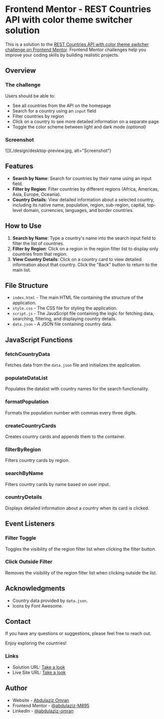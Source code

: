 # Frontend Mentor - REST Countries API with color theme switcher solution

This is a solution to the [REST Countries API with color theme switcher challenge on Frontend Mentor](https://www.frontendmentor.io/challenges/rest-countries-api-with-color-theme-switcher-5cacc469fec04111f7b848ca). Frontend Mentor challenges help you improve your coding skills by building realistic projects.

## Overview

### The challenge

Users should be able to:

- See all countries from the API on the homepage
- Search for a country using an `input` field
- Filter countries by region
- Click on a country to see more detailed information on a separate page
- Toggle the color scheme between light and dark mode _(optional)_

### Screenshot

![](./design/desktop-preview.jpg, alt="Screenshot")

## Features

- **Search by Name**: Search for countries by their name using an input field.
- **Filter by Region**: Filter countries by different regions (Africa, Americas, Asia, Europe, Oceania).
- **Country Details**: View detailed information about a selected country, including its native name, population, region, sub-region, capital, top-level domain, currencies, languages, and border countries.

## How to Use

1. **Search by Name**: Type a country's name into the search input field to filter the list of countries.
2. **Filter by Region**: Click on a region in the region filter list to display only countries from that region.
3. **View Country Details**: Click on a country card to view detailed information about that country. Click the "Back" button to return to the main list.

## File Structure

- `index.html` - The main HTML file containing the structure of the application.
- `style.css` - The CSS file for styling the application.
- `script.js` - The JavaScript file containing the logic for fetching data, searching, filtering, and displaying country details.
- `data.json` - A JSON file containing country data.

## JavaScript Functions

### fetchCountryData

Fetches data from the `data.json` file and initializes the application.

### populateDataList

Populates the datalist with country names for the search functionality.

### formatPopulation

Formats the population number with commas every three digits.

### createCountryCards

Creates country cards and appends them to the container.

### filterByRegion

Filters country cards by region.

### searchByName

Filters country cards by name based on user input.

### countryDetails

Displays detailed information about a country when its card is clicked.

## Event Listeners

### Filter Toggle

Toggles the visibility of the region filter list when clicking the filter button.

### Click Outside Filter

Removes the visibility of the region filter list when clicking outside the list.

## Acknowledgments

- Country data provided by `data.json`.
- Icons by Font Awesome.

## Contact

If you have any questions or suggestions, please feel free to reach out.

Enjoy exploring the countries!

### Links

- Solution URL: [Take a look](https://www.frontendmentor.io/solutions/rest-countries-api-with-color-theme-switcher-yvqwD3nfKh)
- Live Site URL: [Take a look](https://abdulaziz-m895.github.io/REST-Countries-API/)

## Author

- Website - [Abdulaziz Omran](https://abdulaziz-m895.github.io/Portfolio/)
- Frontend Mentor - [@abdulaziz-M895](https://www.frontendmentor.io/profile/abdulaziz-M895)
- LinkedIn - [@abdulaziz-omran](https://www.linkedin.com/in/abdulaziz-omran/)
